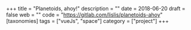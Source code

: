 +++
title = "Planetoids, ahoy!"
description = ""
date = 2018-06-20
draft = false
web = ""
code = "https://gitlab.com/lislis/planetoids-ahoy"
[taxonomies]
tags = ["vueJs", "space"]
category = ["project"]
+++
